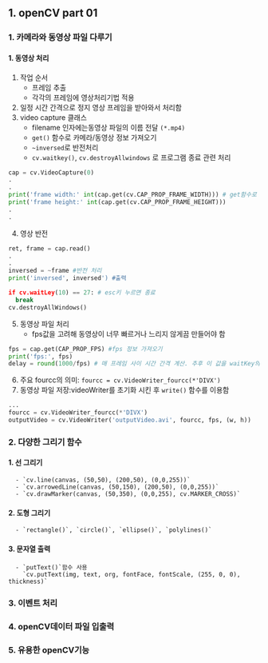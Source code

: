 ## 1. openCV part 01
### 1. 카메라와 동영상 파일 다루기
#### 1. 동영상 처리
  1. 작업 순서
      - 프레임 추출  
      - 각각의 프레임에 영상처리기법 적용  
  2. 일정 시간 간격으로 정지 영상 프레임을 받아와서 처리함
  3. video capture 클래스
      - filename 인자에는동영상 파일의 이름 전달 `(*.mp4)`
      - `get()` 함수로 카메라/동영상 정보 가져오기
      - `~inversed`로 반전처리
      - `cv.waitkey()`, `cv.destroyAllwindows` 로 프로그램 종료 관련 처리
```py
cap = cv.VideoCapture(0)
.
.
print('frame width:' int(cap.get(cv.CAP_PROP_FRAME_WIDTH))) # get함수로 영상 정보 가져오기
print('frame height:' int(cap.get(cv.CAP_PROP_FRAME_HEIGHT)))
.
.
```

  4. 영상 반전
```py
ret, frame = cap.read()
.
.
inversed = ~frame #반전 처리
print('inversed', inversed') #출력

if cv.waitLey(10) == 27: # esc키 누르면 종료
  break
cv.destroyAllWindows()
```

  5. 동영상 파일 처리
      - fps값을 고려해 동영상이 너무 빠르거나 느리지 않게끔 만들어야 함
```py
fps = cap.get(CAP_PROP_FPS) #fps 정보 가져오기
print('fps:', fps) 
delay = round(1000/fps) # 매 프레임 사이 시간 간격 계산. 추후 이 값을 waitKey의 인자로 사용하면 아주 굿
``` 

  6. 주요 fourcc의 의미: `fourcc = cv.VideoWriter_fourcc(*'DIVX')`
  7. 동영상 파일 저장:videoWriter를 초기화 시킨 후 `write()` 함수를 이용함
```py
...
fourcc = cv.VideoWriter_fourcc(*'DIVX')
outputVideo = cv.VideoWriter('outputVideo.avi', fourcc, fps, (w, h))
```

### 2. 다양한 그리기 함수
#### 1. 선 그리기
      - `cv.line(canvas, (50,50), (200,50), (0,0,255))`
      - `cv.arrowedLine(canvas, (50,150), (200,50), (0,0,255))`
      - `cv.drawMarker(canvas, (50,350), (0,0,255), cv.MARKER_CROSS)`
#### 2. 도형 그리기
      - `rectangle()`, `circle()`, `ellipse()`, `polylines()`
#### 3. 문자열 출력
      - `putText()`함수 사용
        `cv.putText(img, text, org, fontFace, fontScale, (255, 0, 0), thickness)`

### 3. 이벤트 처리
### 4. openCV데이터 파일 입출력
### 5. 유용한 openCV기능
